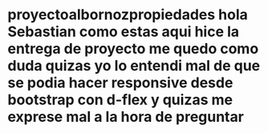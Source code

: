 # proyectoalbornozpropiedades hola Sebastian como estas aqui hice la entrega de proyecto me quedo como duda quizas yo lo entendi mal de que se podia hacer responsive desde bootstrap con d-flex y quizas me exprese mal a la hora de preguntar 
